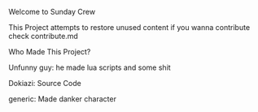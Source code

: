 Welcome to Sunday Crew

This Project attempts to restore unused content
if you wanna contribute check contribute.md

Who Made This Project?

Unfunny guy: he made lua scripts and some shit

Dokiazi: Source Code

generic: Made danker character
